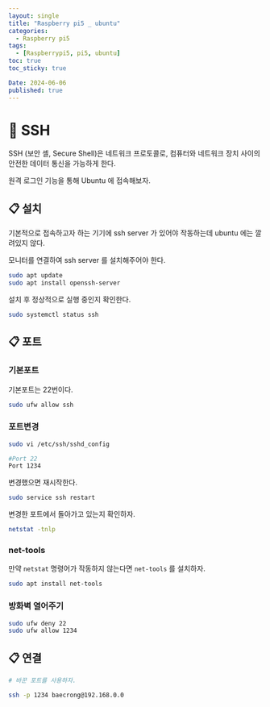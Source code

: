 ```yaml
---
layout: single
title: "Raspberry pi5 _ ubuntu"
categories:
  - Raspberry pi5
tags:
  - [Raspberrypi5, pi5, ubuntu]
toc: true
toc_sticky: true

Date: 2024-06-06
published: true
---
```


# 📌 SSH
SSH (보안 셸, Secure Shell)은 네트워크 프로토콜로, 컴퓨터와 네트워크 장치 사이의 안전한 데이터 통신을 가능하게 한다.

원격 로그인 기능을 통해 Ubuntu 에 접속해보자.

## 📋 설치

기본적으로 접속하고자 하는 기기에 ssh server 가 있어야 작동하는데 ubuntu 에는 깔려있지 않다.

모니터를 연결하여 ssh server 를 설치해주어야 한다.

```Bash
sudo apt update
sudo apt install openssh-server
```

설치 후 정상적으로 실행 중인지 확인한다.

```Bash
sudo systemctl status ssh
```

## 📋 포트
### 기본포트

기본포트는 22번이다.

```Bash
sudo ufw allow ssh
```

### 포트변경

```Bash
sudo vi /etc/ssh/sshd_config

#Port 22
Port 1234
```

변경했으면 재시작한다.

```Bash
sudo service ssh restart
```

변경한 포트에서 돌아가고 있는지 확인하자.
```Bash
netstat -tnlp
```

### net-tools

만약 `netstat` 명령어가 작동하지 않는다면 `net-tools` 를 설치하자.

```Bash
sudo apt install net-tools
```

### 방화벽 열어주기
```Bash
sudo ufw deny 22
sudo ufw allow 1234
```

## 📋 연결
```Bash
# 바꾼 포트를 사용하자.

ssh -p 1234 baecrong@192.168.0.0
```